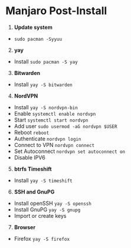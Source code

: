 # Manjaro Post-Install

1. **Update system**
- `sudo pacman -Syyuu`
2. **yay**
- Install `sudo pacman -S yay`
3. **Bitwarden**
- Install `yay -S bitwarden` 
4. **NordVPN**
- Install `yay -S nordvpn-bin`
- Enable `systemctl enable nordvpn`
- Start `systemctl start nordvpn`
- Add user `sudo usermod -aG nordvpn $USER`
- Reboot `reboot`
- Authenticate `nordvpn login`
- Connect to VPN `nordvpn connect`
- Set Autoconnect `nordvpn set autoconnect on`
- Disable IPV6
5. **btrfs Timeshift**
- Install `yay -S timeshift`
6. **SSH and GnuPG**
- Install openSSH `yay -S openssh`
- Install GnuPG `yay -S gnupg`
- Import or create keys
7. **Browser**
- Firefox `yay -S firefox`
